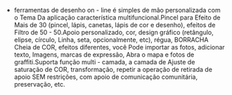 - ferramentas de desenho on - line é simples de mão personalizada com o Tema Da aplicação característica multifuncional.Pincel para Efeito de Mais de 30 (pincel, lápis, canetas, lápis de cor e desenho), efeitos de Filtro de 50 - 50.Apoio personalizado, cor, design gráfico (retângulo, elipse, círculo, Linha, seta, opcionalmente, etc), régua, BORRACHA Cheia de COR, efeitos diferentes, você Pode importar as fotos, adicionar texto, Imagens, marcas de expressão, Abra o mapa e fotos de graffiti.Suporta função multi - camada, a camada de Ajuste de saturação de COR, transformação, repetir a operação de retirada de apoio SEM restrições, com apoio de comunicação comunitária, preservação, etc.

